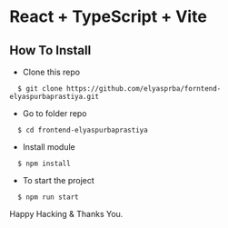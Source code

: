 # React + TypeScript + Vite

## How To Install

- Clone this repo

```
  $ git clone https://github.com/elyasprba/forntend-elyaspurbaprastiya.git
```

- Go to folder repo

```
  $ cd frontend-elyaspurbaprastiya
```

- Install module

```
  $ npm install
```

- To start the project

```
  $ npm run start
```

Happy Hacking & Thanks You.

